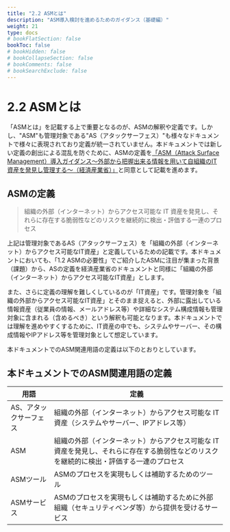 ```yaml
---
title: "2.2 ASMとは"
description: "ASM導入検討を進めるためのガイダンス（基礎編）"
weight: 21
type: docs
# bookFlatSection: false
bookToc: false
# bookHidden: false
# bookCollapseSection: false
# bookComments: false
# bookSearchExclude: false
---
```


# 2.2 ASMとは
「ASMとは」を記載する上で重要となるのが、ASMの解釈や定義です。しかし、"ASM"も管理対象である"AS（アタックサーフェス）"も様々なドキュメントで様々に表現されており定義が統一されていません。本ドキュメントでは新しい定義の創出による混乱を防ぐために、ASMの定義を[「ASM（Attack Surface Management）導入ガイダンス～外部から把握出来る情報を用いて自組織のIT資産を発見し管理する～（経済産業省）」](https://www.meti.go.jp/press/2023/05/20230529001/20230529001.html)と同意として記載を進めます。

## ASMの定義
> 組織の外部（インターネット）からアクセス可能な IT 資産を発見し、それらに存在する脆弱性などのリスクを継続的に検出・評価する一連のプロセス

上記は管理対象であるAS（アタックサーフェス）を「組織の外部（インターネット）からアクセス可能なIT資産」と定義しているための記載です。本ドキュメントにおいても、「1.2 ASMの必要性」でご紹介したASMに注目が集まった背景（課題）から、ASの定義を経済産業省のドキュメントと同様に「組織の外部（インターネット）からアクセス可能なIT資産」とします。  

また、さらに定義の理解を難しくしているのが「IT資産」です。管理対象を「組織の外部からアクセス可能なIT資産」とそのまま捉えると、外部に露出している情報資産（従業員の情報、メールアドレス等）や詳細なシステム構成情報も管理対象に含まれる（含めるべき）という解釈も可能となります。本ドキュメントでは理解を進めやすくするために、IT資産の中でも、システムやサーバー、その構成情報やIPアドレス等を管理対象として想定しています。  

本ドキュメントでのASM関連用語の定義は以下のとおりとしています。

## 本ドキュメントでのASM関連用語の定義
| 用語      | 定義                                                                                                                                     |
| --------- | ---------------------------------------------------------------------------------------------------------------------------------------- |
| AS、アタックサーフェス        | 組織の外部（インターネット）からアクセス可能な IT 資産（システムやサーバー、IPアドレス等）                                                 |
| ASM       | 組織の外部（インターネット）からアクセス可能な IT 資産を発見し、それらに存在する脆弱性などのリスクを継続的に検出・評価する一連のプロセス |
| ASMツール | ASMのプロセスを実現もしくは補助するためのツール                                                                                                   |
| ASMサービス | ASMのプロセスを実現もしくは補助するために外部組織（セキュリティベンダ等）から提供を受けるサービス   

